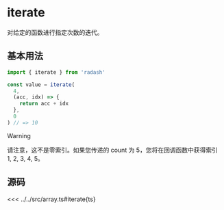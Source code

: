 # iterate

对给定的函数进行指定次数的迭代。

## 基本用法

```ts
import { iterate } from 'radash'

const value = iterate(
  4,
  (acc, idx) => {
    return acc + idx
  },
  0
) // => 10
```
> [!WARNING]
>请注意，这不是零索引。如果您传递的 count 为 5，您将在回调函数中获得索引 1, 2, 3, 4, 5。

## 源码

<<< ../../src/array.ts#iterate{ts}
